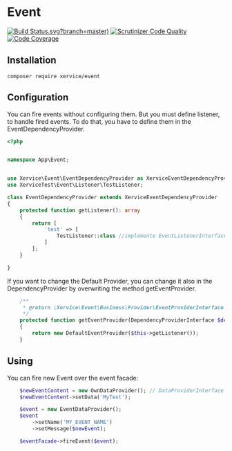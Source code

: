 Event
=====================

[![Build Status](https://travis-ci.org/xervice/event).svg?branch=master)](https://travis-ci.org/xervice/event)
[![Scrutinizer Code Quality](https://scrutinizer-ci.com/g/xervice/event/badges/quality-score.png?b=master)](https://scrutinizer-ci.com/g/xervice/event/?branch=master)
[![Code Coverage](https://scrutinizer-ci.com/g/xervice/event/badges/coverage.png?b=master)](https://scrutinizer-ci.com/g/xervice/event/?branch=master)

Installation
-----------------
```
composer require xervice/event
```

Configuration
-----------------

You can fire events without configuring them. But you must define listener, to handle fired events. To do that, you have to define them in the EventDependencyProvider.

```php
<?php


namespace App\Event;


use Xervice\Event\EventDependencyProvider as XerviceEventDependencyProvider;
use XerviceTest\Event\Listener\TestListener;

class EventDependencyProvider extends XerviceEventDependencyProvider
{
    protected function getListener(): array
    {
        return [
            'test' => [
                TestListener::class //implemente EventListenerInterface
            ]
        ];
    }

}
```

If you want to change the Default Provider, you can change it also in the DependencyProvider by overwriting the method getEventProvider.
```php
    /**
     * @return \Xervice\Event\Business\Provider\EventProviderInterface
     */
    protected function getEventProvider(DependencyProviderInterface $dependencyProvider): EventProviderInterface
    {
        return new DefaultEventProvider($this->getListener());
    }
```


Using
-----------------
You can fire new Event over the event facade:
```php
    $newEventContent = new OwnDataProvider(); // DataProviderInterface
    $newEventContent->setData('MyTest');

    $event = new EventDataProvider();
    $event
        ->setName('MY_EVENT_NAME')
        ->setMessage($newEvent);

    $eventFacade->fireEvent($event);
```